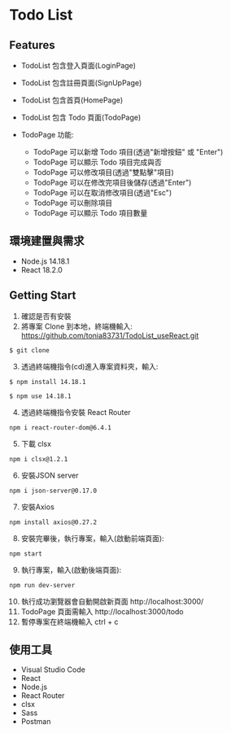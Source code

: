 # Todo List

## Features

- TodoList 包含登入頁面(LoginPage)
- TodoList 包含註冊頁面(SignUpPage)
- TodoList 包含首頁(HomePage)
- TodoList 包含 Todo 頁面(TodoPage)

- TodoPage 功能:
  - TodoPage 可以新增 Todo 項目(透過"新增按鈕" 或 "Enter")
  - TodoPage 可以顯示 Todo 項目完成與否
  - TodoPage 可以修改項目(透過"雙點擊"項目)
  - TodoPage 可以在修改完項目後儲存(透過"Enter")
  - TodoPage 可以在取消修改項目(透過"Esc")
  - TodoPage 可以刪除項目
  - TodoPage 可以顯示 Todo 項目數量

## 環境建置與需求

- Node.js 14.18.1
- React 18.2.0

## Getting Start

1. 確認是否有安裝
2. 將專案 Clone 到本地，終端機輸入: https://github.com/tonia83731/TodoList_useReact.git

```
$ git clone
```

3. 透過終端機指令(cd)進入專案資料夾，輸入:

```
$ npm install 14.18.1
```

```
$ npm use 14.18.1
```

4. 透過終端機指令安裝 React Router

```
npm i react-router-dom@6.4.1
```

5. 下載 clsx

```
npm i clsx@1.2.1
```

6. 安裝JSON server

```
npm i json-server@0.17.0
```

7. 安裝Axios

```
npm install axios@0.27.2
```

8. 安裝完畢後，執行專案，輸入(啟動前端頁面):

```
npm start
```

9. 執行專案，輸入(啟動後端頁面):

```
npm run dev-server
```

10. 執行成功瀏覽器會自動開啟新頁面 http://localhost:3000/
11. TodoPage 頁面需輸入 http://localhost:3000/todo
12. 暫停專案在終端機輸入 ctrl + c

## 使用工具

- Visual Studio Code
- React
- Node.js
- React Router
- clsx
- Sass
- Postman
